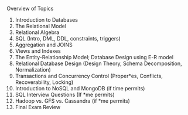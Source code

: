 Overview of Topics  
1. Introduction to Databases  
2. The Relational Model  
3. Relational Algebra  
4. SQL (Intro, DML, DDL, constraints, triggers)  
5. Aggregation and JOINS  
6. Views and Indexes  
7. The Entity-Relationship Model; Database Design using E-R model  
8. Relational Database Design (Design Theory, Schema Decomposition, Normalization)  
9. Transactions and Concurrency Control (Proper*es, Conflicts, Recoverability, Locking)  
10. Introduction to NoSQL and MongoDB (if time permits)  
11. SQL Interview Questions (If *me permits)  
12. Hadoop vs. GFS vs. Cassandra (if *me permits)  
13. Final Exam Review
